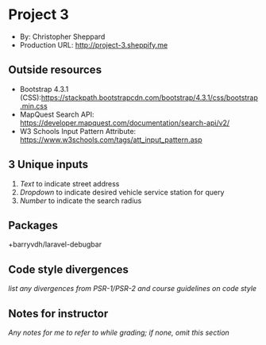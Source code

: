 # Project 3
+ By: Christopher Sheppard
+ Production URL: <http://project-3.sheppify.me>

## Outside resources
+ Bootstrap 4.3.1 (CSS):<https://stackpath.bootstrapcdn.com/bootstrap/4.3.1/css/bootstrap.min.css>
+ MapQuest Search API: <https://developer.mapquest.com/documentation/search-api/v2/>
+ W3 Schools Input Pattern Attribute: <https://www.w3schools.com/tags/att_input_pattern.asp>


## 3 Unique inputs
1. *Text* to indicate street address
2. *Dropdown* to indicate desired vehicle service station for query
3. *Number* to indicate the search radius

## Packages
+barryvdh/laravel-debugbar


## Code style divergences
*list any divergences from PSR-1/PSR-2 and course guidelines on code style*

## Notes for instructor
*Any notes for me to refer to while grading; if none, omit this section*
